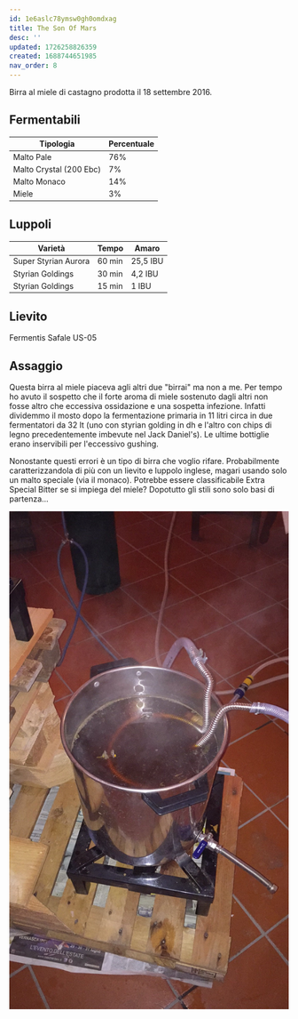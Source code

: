 ```yaml
---
id: 1e6aslc78ymsw0gh0omdxag
title: The Son Of Mars
desc: ''
updated: 1726258826359
created: 1688744651985
nav_order: 8
---
```

Birra al miele di castagno prodotta il 18 settembre 2016.

## Fermentabili

| Tipologia               | Percentuale |
|-------------------------|-------------|
| Malto Pale              | 76%         |
| Malto Crystal (200 Ebc) | 7%          |
| Malto Monaco            | 14%         |
| Miele                   | 3%          |

## Luppoli

| Varietà              | Tempo  | Amaro     |
|----------------------|--------|-----------|
| Super Styrian Aurora | 60 min | 25,5 IBU  |
| Styrian Goldings     | 30 min | 4,2 IBU   |
| Styrian Goldings     | 15 min | 1 IBU     |

## Lievito

Fermentis Safale US-05

## Assaggio

Questa birra al miele piaceva agli altri due "birrai" ma non a me. Per tempo ho avuto il sospetto che il forte aroma di miele sostenuto dagli altri non fosse altro che eccessiva ossidazione e una sospetta infezione. Infatti dividemmo il mosto dopo la fermentazione primaria in 11 litri circa in due fermentatori da 32 lt (uno con styrian golding in dh e l'altro con chips di legno precedentemente imbevute nel Jack Daniel's). Le ultime bottiglie erano inservibili per l'eccessivo gushing.

Nonostante questi errori è un tipo di birra che voglio rifare. Probabilmente caratterizzandola di più con un lievito e luppolo inglese, magari usando solo un malto speciale (via il monaco). Potrebbe essere classificabile Extra Special Bitter se si impiega del miele? Dopotutto gli stili sono solo basi di partenza...

![image](./assets/images/cottasonofmars.jpg)
